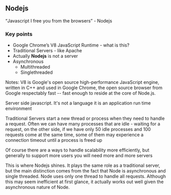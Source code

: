 ## Nodejs

<q>Javascript I free you from the browsers</q> - Nodejs


### Key points

* <span class="text-info">Google Chrome’s V8 JavaScript Runtime</span> - what is this?
* <span class="text-info">Traditional Servers</span> - like Apache
* <span class="text-info">Actually **Nodejs** is not a server</span>
* <span class="text-info">Asynchronous</span>
    * Multithreaded
    * Singlethreaded

Notes:
V8 is Google's open source high-performance JavaScript engine, written 
in C++ and used in Google Chrome, the open source browser from Google
respectably fast -- fast enough to reside at the core of Node.js.

Server side javascript. It's not a language it is an application run
time environment

Traditional Servers start a new thread or process when they need
to handle a request. Often we can have many processes that are idle -
waiting for a request, on the other side, if we have only 50 idle
processes and 100 requests come at the same time, some of them may
experience a connection timeout until a process is freed up

Of course there are a ways to handle scalability more efficiently, but
generally to support more users you will need more and more servers

This is where Nodejs shines. It plays the same role as a traditional
server, but the main distinction comes from the fact that Node is
asynchronous and single threaded.
Node uses only one thread to handle all requests. Although
this may seem inefficient at first glance, it actually works out well
given the asynchronous nature of Node.